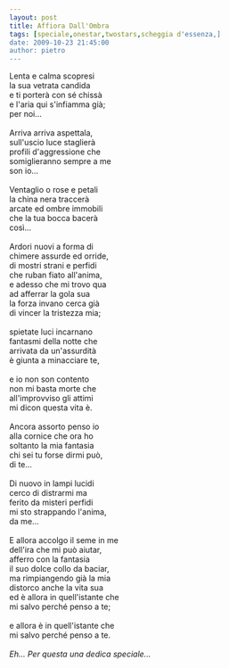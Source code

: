 ```yaml
---
layout: post
title: Affiora Dall'Ombra
tags: [speciale,onestar,twostars,scheggia d'essenza,]
date: 2009-10-23 21:45:00
author: pietro
---
```

Lenta e calma scopresi<br/>la sua vetrata candida<br/>e ti porterà con sé chissà<br/>e l'aria qui s'infiamma già;<br/>per noi...<br/><br/>Arriva arriva aspettala,<br/>sull'uscio luce staglierà<br/>profili d'aggressione che<br/>somiglieranno sempre a me<br/>son io...<br/><br/>Ventaglio o rose e petali<br/>la china nera traccerà<br/>arcate ed ombre immobili<br/>che la tua bocca bacerà<br/>così...<br/><br/>Ardori nuovi a forma di<br/>chimere assurde ed orride,<br/>di mostri strani e perfidi<br/>che ruban fiato all'anima,<br/>e adesso che mi trovo qua<br/>ad afferrar la gola sua<br/>la forza invano cerca già<br/>di vincer la tristezza mia;<br/><br/>spietate luci incarnano<br/>fantasmi della notte che<br/>arrivata da un'assurdità<br/>è giunta a minacciare te,<br/><br/>e io non son contento<br/>non mi basta morte che<br/>all'improvviso gli attimi<br/>mi dicon questa vita è.<br/><br/>Ancora assorto penso io<br/>alla cornice che ora ho<br/>soltanto la mia fantasia<br/>chi sei tu forse dirmi può,<br/>di te...<br/><br/>Di nuovo in lampi lucidi<br/>cerco di distrarmi ma<br/>ferito da misteri perfidi<br/>mi sto strappando l'anima,<br/>da me...<br/><br/>E allora accolgo il seme in me<br/>dell'ira che mi può aiutar,<br/>afferro con la fantasia<br/>il suo dolce collo da baciar,<br/>ma rimpiangendo già la mia<br/>distorco anche la vita sua<br/>ed è allora in quell'istante che<br/>mi salvo perché penso a te;<br/><br/>e allora è in quell'istante che<br/>mi salvo perché penso a te.<br/><br/><span style="font-style: italic">Eh... Per questa una dedica speciale... </span>
